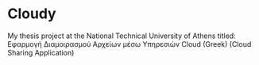 Cloudy
======

My thesis project at the National Technical University of Athens titled:
Εφαρμογή Διαμοιρασμού Αρχείων μέσω Υπηρεσιών Cloud (Greek)
(Cloud Sharing Application)
